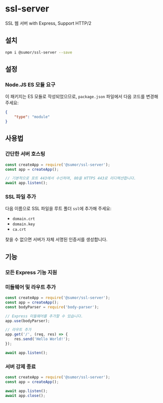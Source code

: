 # ssl-server
SSL 웹 서버 with Express, Support HTTP/2

## 설치
```bash
npm i @sumor/ssl-server --save
```

## 설정

### Node.JS ES 모듈 요구
이 패키지는 ES 모듈로 작성되었으므로, ```package.json``` 파일에서 다음 코드를 변경해 주세요:
```json
{
    "type": "module"
}
```

## 사용법

### 간단한 서버 호스팅

```javascript
const createApp = require('@sumor/ssl-server');
const app = createApp();

// 기본적으로 포트 443에서 수신하며, 80을 HTTPS 443로 리디렉션합니다.
await app.listen();
```


### SSL 파일 추가
다음 이름으로 SSL 파일을 루트 폴더 ```ssl```에 추가해 주세요:
- ```domain.crt```
- ```domain.key```
- ```ca.crt```

찾을 수 없으면 서버가 자체 서명된 인증서를 생성합니다.

## 기능

### 모든 Express 기능 지원

### 미들웨어 및 라우트 추가

```javascript
const createApp = require('@sumor/ssl-server');
const app = createApp();
const bodyParser = require('body-parser');

// Express 미들웨어를 추가할 수 있습니다.
app.use(bodyParser);

// 라우트 추가
app.get('/', (req, res) => {
    res.send('Hello World!');
});

await app.listen();
```

### 서버 강제 종료

```javascript
const createApp = require('@sumor/ssl-server');
const app = createApp();

await app.listen();
await app.close();
``` 